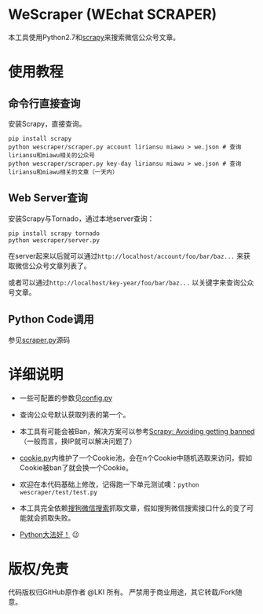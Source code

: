 # WeScraper (WEchat SCRAPER)

本工具使用Python2.7和[scrapy][scrapy]来搜索微信公众号文章。

# 使用教程

## 命令行直接查询

安装Scrapy，直接查询。

```
pip install scrapy
python wescraper/scraper.py account liriansu miawu > we.json # 查询liriansu和miawu相关的公众号
python wescraper/scraper.py key-day liriansu miawu > we.json # 查询liriansu和miawu相关的文章（一天内）
```

## Web Server查询

安装Scrapy与Tornado，通过本地server查询：

```
pip install scrapy tornado
python wescraper/server.py
```

在server起来以后就可以通过`http://localhost/account/foo/bar/baz...`
来获取微信公众号文章列表了。

或者可以通过`http://localhost/key-year/foo/bar/baz...`
以关键字来查询公众号文章。

## Python Code调用

参见[scraper.py][scraper-py]源码

# 详细说明

* 一些可配置的参数见[config.py][config-py]

* 查询公众号默认获取列表的第一个。

* 本工具有可能会被Ban，解决方案可以参考[Scrapy: Avoiding getting banned][anti]
（一般而言，换IP就可以解决问题了）

* [cookie.py][cookie-py]内维护了一个Cookie池，会在n个Cookie中随机选取来访问，假如Cookie被ban了就会换一个Cookie。

* 欢迎在本代码基础上修改，记得跑一下单元测试噢：`python wescraper/test/test.py`

* 本工具完全依赖[搜狗微信搜索][sogou]抓取文章，假如搜狗微信搜索接口什么的变了可能就会抓取失败。

* [Python大法好！][dive-into-python] :wink:

# 版权/免责

代码版权归GitHub原作者 @LKI 所有。
严禁用于商业用途，其它转载/Fork随意。

[scrapy]: https://github.com/scrapy/scrapy
[scraper-py]: /wescraper/scraper.py
[config-py]: /wescraper/config.py
[anti]: http://doc.scrapy.org/en/latest/topics/practices.html#avoiding-getting-banned
[cookie-py]: /wescraper/cookie.py
[sogou]:  http://weixin.sogou.com/
[dive-into-python]: http://www.diveintopython.net/
